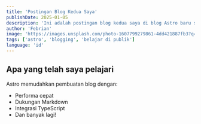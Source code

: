```yaml
---
title: 'Postingan Blog Kedua Saya'
publishDate: 2025-01-05
description: 'Ini adalah postingan blog kedua saya di blog Astro baru saya.'
author: 'Febrian'
image: 'https://images.unsplash.com/photo-1607799279861-4dd421887fb3?q=80&w=1740&auto=format&fit=crop&ixlib=rb-4.0.3&ixid=M3wxMjA3fDB8MHxwaG90by1wYWdlfHx8fGVufDB8fHx8fA%3D%3D'
tags: ['astro', 'blogging', 'belajar di publik']
language: 'id'
---
```


## Apa yang telah saya pelajari

Astro memudahkan pembuatan blog dengan:
- Performa cepat
- Dukungan Markdown
- Integrasi TypeScript
- Dan banyak lagi!
